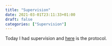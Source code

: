 ```yaml
---
title: "Supervision"
date: 2021-03-01T23:11:33+01:00
draft: false
categories: ["Supervision"]
---
```


Today I had supervision and [here](/210301/supervision.html) is the protocol.
